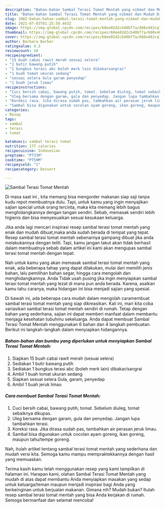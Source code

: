```yaml
---
description: "Bahan-bahan Sambal Terasi Tomat Mentah yang nikmat dan Mudah Dibuat"
title: "Bahan-bahan Sambal Terasi Tomat Mentah yang nikmat dan Mudah Dibuat"
slug: 1082-bahan-bahan-sambal-terasi-tomat-mentah-yang-nikmat-dan-mudah-dibuat
date: 2021-07-03T01:25:59.443Z
image: https://img-global.cpcdn.com/recipes/68ee02d2cb40bf7a/680x482cq70/sambal-terasi-tomat-mentah-foto-resep-utama.jpg
thumbnail: https://img-global.cpcdn.com/recipes/68ee02d2cb40bf7a/680x482cq70/sambal-terasi-tomat-mentah-foto-resep-utama.jpg
cover: https://img-global.cpcdn.com/recipes/68ee02d2cb40bf7a/680x482cq70/sambal-terasi-tomat-mentah-foto-resep-utama.jpg
author: Barbara Barber
ratingvalue: 4.3
reviewcount: 10
recipeingredient:
- "15 buah cabai rawit merah sesuai selera"
- "1 butir bawang putih"
- "1 bungkus terasi abc boleh merk lain dibakarsangrai"
- "1 buah tomat ukuran sedang"
- "sesuai selera Gula garam penyedap"
- "1 buah jeruk limau"
recipeinstructions:
- "Cuci bersih cabai, bawang putih, tomat. Sebelum diuleg, tomat sebaiknya dikupas."
- "Uleg bersama dengan garam, gula dan penyedap. Jangan lupa tambahkan terasi."
- "Koreksi rasa. Jika dirasa sudah pas, tambahkan air perasan jeruk limau."
- "Sambal bisa digunakan untuk cocolan ayam goreng, ikan goreng, maupun tahu/tempe goreng."
categories:
- Resep
tags:
- sambal
- terasi
- tomat

katakunci: sambal terasi tomat 
nutrition: 177 calories
recipecuisine: Indonesian
preptime: "PT33M"
cooktime: "PT59M"
recipeyield: "1"
recipecategory: Dessert

---
```



![Sambal Terasi Tomat Mentah](https://img-global.cpcdn.com/recipes/68ee02d2cb40bf7a/680x482cq70/sambal-terasi-tomat-mentah-foto-resep-utama.jpg)

Di masa  saat ini , kita memang bisa mengorder makanan siap saji tanpa kudu repot membuatnya dulu. Tapi, untuk kamu yang ingin menyajikan sajian special untuk orang tercinta, maka kita memang lebih bagus menghidangkannya dengan tangan sendiri. Sebab, memasak sendiri lebih higienis dan bisa menyesuaikan sesuai kesukaan keluarga.

Jika anda lagi mencari inspirasi resep sambal terasi tomat mentah yang enak dan mudah dibuat,maka anda sudah berada di tempat yang tepat. Resep sambal terasi tomat mentah  sebenarnya gampang dibuat jika anda melakukannya dengan teliti. Tapi, kamu jangan takut akan tidak berhasil dalam membuatnya 
sebab dalam artikel ini kami akan mengupas sambal terasi tomat mentah dengan tepat.  



Nah untuk kamu yang akan memasak sambal terasi tomat mentah yang enak, ada beberapa tahap yang dapat dilakukan, mulai dari memilih jenis bahan, lalu pemilihan bahan segar, hingga cara mengolah dan menghidangkannya. Anda Tidak usah pusing jika ingin menyiapkan sambal terasi tomat mentah yang lezat di mana pun anda berada. Karena, asalkan kamu  tahu caranya, maka hidangan ini bisa menjadi sajian yang spesial.

Di bawah ini, ada beberapa cara mudah dalam mengolah caramembuat sambal terasi tomat mentah yang siap dikreasikan. Kali ini, mari kita coba variasikan sambal terasi tomat mentah sendiri di rumah. Tetap dengan bahan yang sederhana, sajian ini dapat memberi manfaat dalam membantu menjaga kesehatan tubuhmu sekeluarga. Anda dapat membuat Sambal Terasi Tomat Mentah menggunakan 6 bahan dan 4 langkah pembuatan. Berikut ini langkah-langkah dalam menyiapkan hidangannya.

<!--inarticleads1-->

##### Bahan-bahan dan bumbu yang diperlukan untuk menyiapkan Sambal Terasi Tomat Mentah:

1. Siapkan 15 buah cabai rawit merah (sesuai selera)
1. Sediakan 1 butir bawang putih
1. Sediakan 1 bungkus terasi abc (boleh merk lain) dibakar/sangrai
1. Ambil 1 buah tomat ukuran sedang
1. Siapkan sesuai selera Gula, garam, penyedap
1. Ambil 1 buah jeruk limau




<!--inarticleads2-->

##### Cara membuat Sambal Terasi Tomat Mentah:

1. Cuci bersih cabai, bawang putih, tomat. Sebelum diuleg, tomat sebaiknya dikupas.
1. Uleg bersama dengan garam, gula dan penyedap. Jangan lupa tambahkan terasi.
1. Koreksi rasa. Jika dirasa sudah pas, tambahkan air perasan jeruk limau.
1. Sambal bisa digunakan untuk cocolan ayam goreng, ikan goreng, maupun tahu/tempe goreng.




Nah, itulah artikel tentang  sambal terasi tomat mentah  yang sederhana dan mudah versi kita. Semoga kamu mampu mempraktekkannya dengan hasil yang memuaskan. 

Terima kasih kamu telah menggunakan resep yang kami tampilkan di halaman ini. Harapan kami, olahan  Sambal Terasi Tomat Mentah yang mudah di atas dapat membantu Anda menyiapkan masakan yang sedap untuk keluarga/teman maupun menjadi inspirasi bagi Anda yang berkeinginan untuk berjualan makanan. Gimana nih? Mudah bukan? Itulah resep sambal terasi tomat mentah yang bisa Anda kerjakan di rumah. Semoga bermanfaat dan selamat mencoba!

